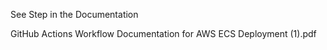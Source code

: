 See Step in the Documentation 

GitHub Actions Workflow Documentation for AWS ECS Deployment (1).pdf
